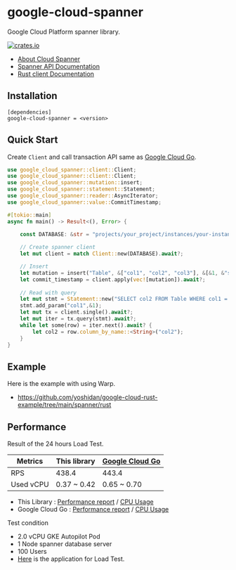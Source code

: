 # google-cloud-spanner

Google Cloud Platform spanner library.

[![crates.io](https://img.shields.io/crates/v/google-cloud-spanner.svg)](https://crates.io/crates/google-cloud-spanner)

* [About Cloud Spanner](https://cloud.google.com/spanner/)
* [Spanner API Documentation](https://cloud.google.com/spanner/docs)
* [Rust client Documentation](https://docs.rs/google-cloud-spanner/latest)

## Installation

```
[dependencies]
google-cloud-spanner = <version>
```

## Quick Start

Create `Client` and call transaction API same as [Google Cloud Go](https://github.com/googleapis/google-cloud-go/tree/main/spanner).

```rust
use google_cloud_spanner::client::Client;
use google_cloud_spanner::client::Client;
use google_cloud_spanner::mutation::insert;
use google_cloud_spanner::statement::Statement;
use google_cloud_spanner::reader::AsyncIterator;
use google_cloud_spanner::value::CommitTimestamp;

#[tokio::main]
async fn main() -> Result<(), Error> {

    const DATABASE: &str = "projects/your_project/instances/your-instance/databases/your-database";
   
    // Create spanner client
    let mut client = match Client::new(DATABASE).await?;

    // Insert 
    let mutation = insert("Table", &["col1", "col2", "col3"], &[&1, &"strvalue", &CommitTimestamp::new()]);
    let commit_timestamp = client.apply(vec![mutation]).await?;
    
    // Read with query
    let mut stmt = Statement::new("SELECT col2 FROM Table WHERE col1 = @col1");
    stmt.add_param("col1",&1);
    let mut tx = client.single().await?;
    let mut iter = tx.query(stmt).await?;
    while let some(row) = iter.next().await? {
        let col2 = row.column_by_name::<String>("col2");
    }
}
```

## Example
Here is the example with using Warp.
* https://github.com/yoshidan/google-cloud-rust-example/tree/main/spanner/rust

## Performance 

Result of the 24 hours Load Test.

| Metrics | This library | [Google Cloud Go](https://github.com/googleapis/google-cloud-go/tree/main/spanner) | 
| -------- | ----------------| ----------------- |
| RPS | 438.4 | 443.4 |
| Used vCPU | 0.37 ~ 0.42 | 0.65 ~ 0.70 |

* This Library : [Performance report](https://storage.googleapis.com/0432808zbaeatxa/report_1637760853.008414.html) / [CPU Usage](https://storage.googleapis.com/0432808zbaeatxa/CPU%20(6).png)
* Google Cloud Go : [Performance report](https://storage.googleapis.com/0432808zbaeatxa/report_1637673736.2540932.html) / [CPU Usage](https://storage.googleapis.com/0432808zbaeatxa/CPU%20(5).png)

Test condition 
* 2.0 vCPU GKE Autopilot Pod
* 1 Node spanner database server
* 100 Users
* [Here](https://github.com/yoshidan/google-cloud-rust-example/tree/main/spanner) is the application for Load Test.